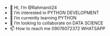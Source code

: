 - 👋 Hi, I’m @Rahmaniii24
- 👀 I’m interested in PYTHON DEVELOPMENT 
- 🌱 I’m currently learning PYTHON
- 💞️ I’m looking to collaborate on DATA SCIENCE 
- 📫 How to reach me 09076072372 WHATSAPP 

<!---
Rahmaniii24/Rahmaniii24 is a ✨ special ✨ repository because its `README.md` (this file) appears on your GitHub profile.
You can click the Preview link to take a look at your changes.
--->
